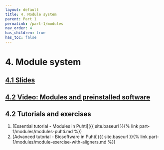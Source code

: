 ```yaml
---
layout: default
title: 4. Module system
parent: Part 1
permalink: /part-1/modules
nav_order: 4
has_children: true
has_toc: false
---
```


# 4. Module system

## [4.1 Slides](https://a3s.fi/CSC_training/04_modules.html)

## [4.2 Video: Modules and preinstalled software](https://video.csc.fi/media/t/0_y57f260c)

## 4.2 Tutorials and exercises

1. [Essential tutorial - Modules in Puhti]({{ site.baseurl }}{% link part-1/modules/modules-puhti.md %})
2. [Advanced tutorial - Biosoftware in Puhti]({{ site.baseurl }}{% link part-1/modules/module-exercise-with-aligners.md %})
